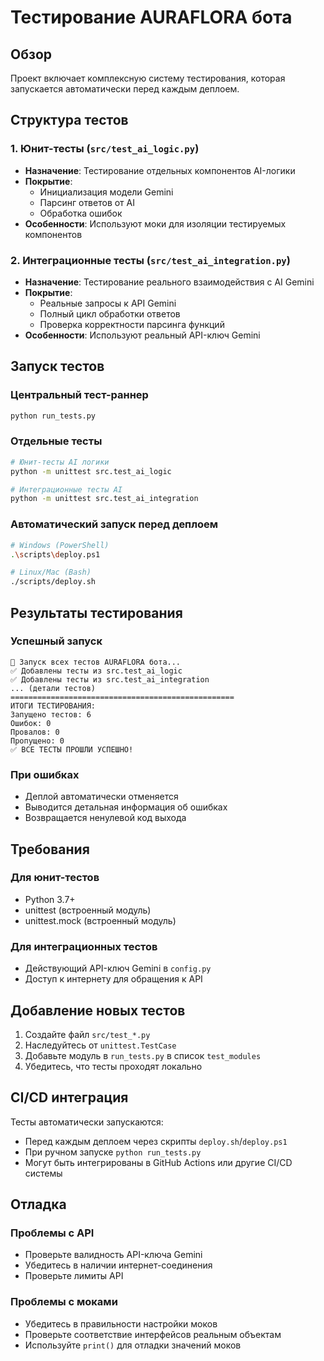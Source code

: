 # Тестирование AURAFLORA бота

## Обзор

Проект включает комплексную систему тестирования, которая запускается автоматически перед каждым деплоем.

## Структура тестов

### 1. Юнит-тесты (`src/test_ai_logic.py`)
- **Назначение**: Тестирование отдельных компонентов AI-логики
- **Покрытие**: 
  - Инициализация модели Gemini
  - Парсинг ответов от AI
  - Обработка ошибок
- **Особенности**: Используют моки для изоляции тестируемых компонентов

### 2. Интеграционные тесты (`src/test_ai_integration.py`)
- **Назначение**: Тестирование реального взаимодействия с AI Gemini
- **Покрытие**:
  - Реальные запросы к API Gemini
  - Полный цикл обработки ответов
  - Проверка корректности парсинга функций
- **Особенности**: Используют реальный API-ключ Gemini

## Запуск тестов

### Центральный тест-раннер
```bash
python run_tests.py
```

### Отдельные тесты
```bash
# Юнит-тесты AI логики
python -m unittest src.test_ai_logic

# Интеграционные тесты AI
python -m unittest src.test_ai_integration
```

### Автоматический запуск перед деплоем
```bash
# Windows (PowerShell)
.\scripts\deploy.ps1

# Linux/Mac (Bash)
./scripts/deploy.sh
```

## Результаты тестирования

### Успешный запуск
```
🧪 Запуск всех тестов AURAFLORA бота...
✅ Добавлены тесты из src.test_ai_logic
✅ Добавлены тесты из src.test_ai_integration
... (детали тестов)
==================================================
ИТОГИ ТЕСТИРОВАНИЯ:
Запущено тестов: 6
Ошибок: 0
Провалов: 0
Пропущено: 0
✅ ВСЕ ТЕСТЫ ПРОШЛИ УСПЕШНО!
```

### При ошибках
- Деплой автоматически отменяется
- Выводится детальная информация об ошибках
- Возвращается ненулевой код выхода

## Требования

### Для юнит-тестов
- Python 3.7+
- unittest (встроенный модуль)
- unittest.mock (встроенный модуль)

### Для интеграционных тестов
- Действующий API-ключ Gemini в `config.py`
- Доступ к интернету для обращения к API

## Добавление новых тестов

1. Создайте файл `src/test_*.py`
2. Наследуйтесь от `unittest.TestCase`
3. Добавьте модуль в `run_tests.py` в список `test_modules`
4. Убедитесь, что тесты проходят локально

## CI/CD интеграция

Тесты автоматически запускаются:
- Перед каждым деплоем через скрипты `deploy.sh`/`deploy.ps1`
- При ручном запуске `python run_tests.py`
- Могут быть интегрированы в GitHub Actions или другие CI/CD системы

## Отладка

### Проблемы с API
- Проверьте валидность API-ключа Gemini
- Убедитесь в наличии интернет-соединения
- Проверьте лимиты API

### Проблемы с моками
- Убедитесь в правильности настройки моков
- Проверьте соответствие интерфейсов реальным объектам
- Используйте `print()` для отладки значений моков 